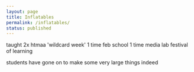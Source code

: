 ```yaml
---
layout: page
title: Inflatables
permalink: /inflatables/
status: published
---
```


taught 2x htmaa 'wildcard week'
1 time feb school
1 time media lab festival of learning

students have gone on to make some very large things indeed
